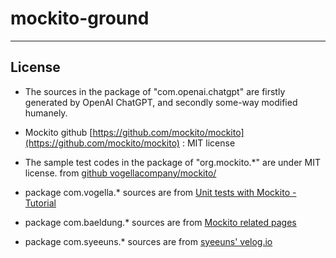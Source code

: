 # mockito-ground #

----

## License

- The sources in the package of "com.openai.chatgpt" are firstly generated by OpenAI ChatGPT, and secondly some-way modified humanely.

- Mockito github [https://github.com/mockito/mockito](https://github.com/mockito/mockito) : MIT license

- The sample test codes in the package of "org.mockito.*" are under MIT license. from [github vogellacompany/mockito/](https://github.com/vogellacompany/mockito/) 

- package com.vogella.* sources are from [Unit tests with Mockito - Tutorial](https://www.vogella.com/tutorials/Mockito/article.html)

- package com.baeldung.* sources are from [Mockito related pages](https://www.baeldung.com/?s=mockito)

- package com.syeeuns.* sources are from [syeeuns' velog.io](https://velog.io/@syeeuns)
